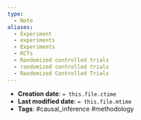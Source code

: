 ```yaml
---
type:
  - Note
aliases:
  - Experiment
  - experiments
  - Experiments
  - RCTs
  - Randomized controlled trials
  - randomized controlled trials
  - Randomized Controlled Trials
---
```


* **Creation date**: `= this.file.ctime`
* **Last modified date**: `= this.file.mtime`
* **Tags**: #causal_inference #methodology 
